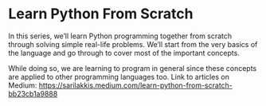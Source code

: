 # Learn Python From Scratch
In this series, we’ll learn Python programming together from scratch through solving simple real-life problems. 
We’ll start from the very basics of the language and go through to cover most of the important concepts.

While doing so, we are learning to program in general since these concepts are applied to other programming languages too.
Link to articles on Medium:
https://sarilakkis.medium.com/learn-python-from-scratch-bb23cb1a9888
